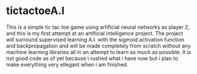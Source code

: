 # tictactoeA.I
This is a simple tic tac toe game using artificial neural networks as player 2, and this is my first attempt at an artificial intelligence project. 
The project will surround supervised learning A.I. with the sigmoid activation function and backpropagation and will be made completely from scratch without any machine learning libraries all in an attempt to learn as much as possible.
It is not good code as of yet because i rushed what i have now but i plan to make everything very ellegant when i am finished.
